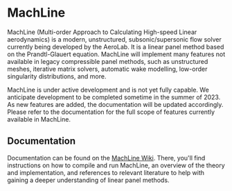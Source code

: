# MachLine
MachLine (Multi-order Approach to Calculating High-speed Linear aerodynamics) is a modern, unstructured, subsonic/supersonic flow solver currently being developed by the AeroLab. It is a linear panel method based on the Prandtl-Glauert equation. MachLine will implement many features not available in legacy compressible panel methods, such as unstructured meshes, iterative matrix solvers, automatic wake modelling, low-order singularity distributions, and more.

MachLine is under active development and is not yet fully capable. We anticipate development to be completed sometime in the summer of 2023. As new features are added, the documentation will be updated accordingly. Please refer to the documentation for the full scope of features currently available in MachLine.

## Documentation
Documentation can be found on the [MachLine Wiki](https://github.com/usuaero/MachLine/wiki). There, you'll find instructions on how to compile and run MachLine, an overview of the theory and implementation, and references to relevant literature to help with gaining a deeper understanding of linear panel methods.
